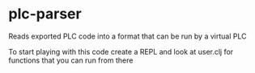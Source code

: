 # plc-parser
Reads exported PLC code into a format that can be run by a virtual PLC

To start playing with this code create a REPL and look at user.clj for functions that you can run from there
